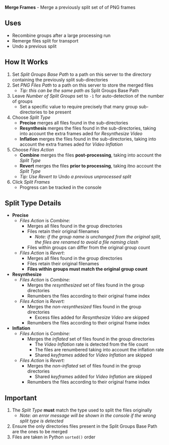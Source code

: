 **Merge Frames** - Merge a previously split set of of PNG frames

## Uses
- Recombine groups after a large processing run
- Remerge files split for transport
- Undo a previous split

## How It Works
1. Set _Split Groups Base Path_ to a path on this server to the directory containing the previously split sub-directories
1. Set _PNG Files Path_ to a path on this server to store the merged files
    - _Tip: this can be the same path as_ Split Groups Base Path
1. Leave _Number of Split Groups_ set to `-1` for auto-detection of the number of groups
    - Set a specific value to require precisely that many group sub-directories to be present
1. Choose _Split Type_
    - **Precise** merges all files found in the sub-directories
    - **Resynthesis** merges the files found in the sub-directories, taking into account the extra frames aded for _Resynthesize Video_
    - **Inflation** merges the files found in the sub-directories, taking into account the extra frames aded for _Video Inflation_
1. Choose _Files Action_
    - **Combine** merges the files **post-processing**, taking into account the _Split Type_
    - **Revert** merges the files **prior to processing**, taking itno account the _Split Type_
    - _Tip: Use Revert to_ Undo _a previous unprocessed split_
1. Click _Split Frames_
    - Progress can be tracked in the console

## Split Type Details
- **Precise**
    - _Files Action_ is _Combine_:
        - Merges all files found in the group directories
        - Files retain their original filenames
            - _Note: if the group name is unchanged from the original split, the files are renamed to avoid a file naming clash_
        - Files within groups can differ from the original group count
    - _Files Action_ is _Revert_:
        - Merges all files found in the group directories
        - Files retain their original filenames
        - **Files within groups must match the original group count**
- **Resynthesize**
    - _Files Action_ is _Combine:_
        - Merges the _resynthesized_ set of files found in the group directories
        - Renumbers the files according to their original frame index
    - _Files Action_ is _Revert:_
        - Merges the _non-resynthesized_ files found in the group directories
            - Excess files added for _Resynthesize Video_ are skipped
        - Renumbers the files according to their original frame index
- **Inflation**
    - _Files Action_ is _Combine:_
        - Merges the _inflated_ set of files found in the group directories
            - The _Video Inflation_ rate is detected from the file count
            - The files are renumbered taking into account the inflation rate
            - Shared _keyframes_ added for _Video Inflation_ are skipped
    - _Files Action_ is _Revert:_
        - Merges the _non-inflated_ set of files found in the group directories
            - Shared _keyframes_ added for _Video Inflation_ are skipped
        - Renumbers the files according to their original frame index

## Important

1. The _Split Type_ **must** match the type used to split the files originally
    - _Note: an error message will be shown in the console if the wrong split type is detected_
1. Ensure the only directories files present in the Split Groups Base Path are the ones to be merged
1. Files are taken in  Python `sorted()` order
